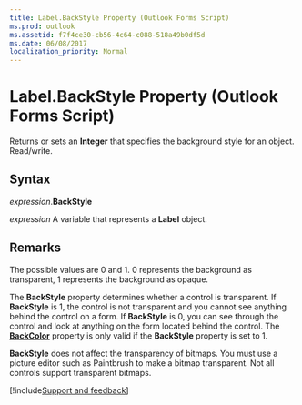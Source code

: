 ```yaml
---
title: Label.BackStyle Property (Outlook Forms Script)
ms.prod: outlook
ms.assetid: f7f4ce30-cb56-4c64-c088-518a49b0df5d
ms.date: 06/08/2017
localization_priority: Normal
---
```



# Label.BackStyle Property (Outlook Forms Script)

Returns or sets an  **Integer** that specifies the background style for an object. Read/write.


## Syntax

_expression_.**BackStyle**

_expression_ A variable that represents a  **Label** object.


## Remarks

The possible values are 0 and 1. 0 represents the background as transparent, 1 represents the background as opaque.

The  **BackStyle** property determines whether a control is transparent. If **BackStyle** is 1, the control is not transparent and you cannot see anything behind the control on a form. If **BackStyle** is 0, you can see through the control and look at anything on the form located behind the control. The **[BackColor](Outlook.label.backcolor.md)** property is only valid if the **BackStyle** property is set to 1.

 **BackStyle** does not affect the transparency of bitmaps. You must use a picture editor such as Paintbrush to make a bitmap transparent. Not all controls support transparent bitmaps.

[!include[Support and feedback](~/includes/feedback-boilerplate.md)]